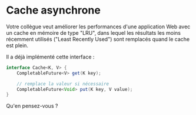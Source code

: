 # Cache asynchrone

Votre collègue veut améliorer les performances d'une application Web avec un cache en mémoire de type
"LRU", dans lequel les résultats les moins récemment utilisés ("Least Recently Used")
sont remplacés quand le cache est plein.

Il a déjà implémenté cette interface :

```java
interface Cache<K, V> {
    CompletableFuture<V> get(K key);

    // remplace la valeur si nécessaire
    CompletableFuture<Void> put(K key, V value);
}
```

Qu'en pensez-vous ?
